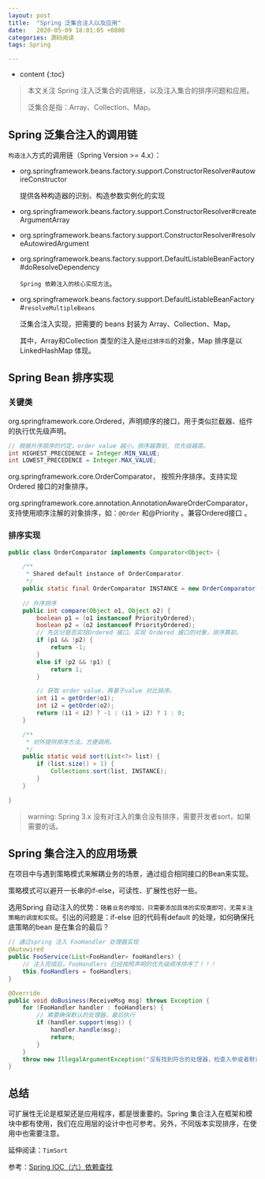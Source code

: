 ```yaml
---
layout: post
title:  "Spring 泛集合注入以及应用"
date:   2020-05-09 18:01:05 +0800
categories: 源码阅读
tags: Spring

---
```

* content
{:toc}

> 本文关注 Spring 注入泛集合的调用链，以及注入集合的排序问题和应用。
>
> 泛集合是指：Array、Collection、Map。

## Spring 泛集合注入的调用链

`构造注入`方式的调用链（Spring Version >= 4.x）：

* org.springframework.beans.factory.support.ConstructorResolver#autowireConstructor

  提供各种构造器的识别、构造参数实例化的实现

* org.springframework.beans.factory.support.ConstructorResolver#createArgumentArray

* org.springframework.beans.factory.support.ConstructorResolver#resolveAutowiredArgument

* org.springframework.beans.factory.support.DefaultListableBeanFactory#doResolveDependency

  `Spring 依赖注入的核心实现方法`。

* org.springframework.beans.factory.support.DefaultListableBeanFactory#`resolveMultipleBeans`

  泛集合注入实现，把需要的 beans 封装为 Array、Collection、Map。

  其中，Array和Collection 类型的注入是`经过排序后`的对象，Map 排序是以 LinkedHashMap 体现。

## Spring Bean 排序实现

### 关键类

org.springframework.core.Ordered，声明顺序的接口，用于类似拦截器、组件的执行优先级声明。

```java
// 根据升序顺序的约定，order value 越小，排序越靠前, 优先级越高。
int HIGHEST_PRECEDENCE = Integer.MIN_VALUE;
int LOWEST_PRECEDENCE = Integer.MAX_VALUE;
```

org.springframework.core.OrderComparator， 按照升序排序。支持实现 Ordered 接口的对象排序。

org.springframework.core.annotation.AnnotationAwareOrderComparator，支持使用顺序注解的对象排序，如：`@Order` 和@Priority 。兼容Ordered接口 。

### 排序实现

```java
public class OrderComparator implements Comparator<Object> {

	/**
	 * Shared default instance of OrderComparator.
	 */
	public static final OrderComparator INSTANCE = new OrderComparator();
    
    // 升序排序
	public int compare(Object o1, Object o2) {
		boolean p1 = (o1 instanceof PriorityOrdered);
		boolean p2 = (o2 instanceof PriorityOrdered);
        // 先区分是否实现Ordered 接口。实现 Ordered 接口的对象，排序靠前。
		if (p1 && !p2) {
			return -1;
		}
		else if (p2 && !p1) {
			return 1;
		}

		// 获取 order value，再基于value 对比排序。
		int i1 = getOrder(o1);
		int i2 = getOrder(o2);
		return (i1 < i2) ? -1 : (i1 > i2) ? 1 : 0;
	}

	/**
	 * 对外提供排序方法，方便调用。
	 */
	public static void sort(List<?> list) {
		if (list.size() > 1) {
			Collections.sort(list, INSTANCE);
		}
	}

}

```



> warning: Spring 3.x 没有对注入的集合没有排序，需要开发者sort，如果需要的话。

## Spring 集合注入的应用场景

在项目中与遇到策略模式来解耦业务的场景，通过组合相同接口的Bean来实现。

策略模式可以避开一长串的if-else，可读性、扩展性也好一些。

选用Spring 自动注入的优势：`随着业务的增加，只需要添加具体的实现类即可，无需关注策略的调度和实现`。引出的问题是：if-else 旧的代码有default 的处理，如何确保托底策略的bean 是在集合的最后？

```java
// 通过spring 注入 FooHandler 处理器实现
@Autowired
public FooService(List<FooHandler> fooHandlers) {
    // 注入完成后，fooHandlers 已经按照声明的优先级顺序排序了！！！
	this.fooHandlers = fooHandlers;
}

@Override
public void doBusiness(ReceiveMsg msg) throws Exception {
	for (FooHandler handler : fooHandlers) {
        // 需要确保默认的处理器，最后执行
		if (handler.support(msg)) {
			handler.handle(msg);
			return;
		}
	}
	throw new IllegalArgumentException("没有找到符合的处理器，检查入参或者默认的处理器...");
}
```


## 总结

可扩展性无论是框架还是应用程序，都是很重要的。Spring 集合注入在框架和模块中都有使用，我们在应用层的设计中也可参考。另外，不同版本实现排序，在使用中也需要注意。

延伸阅读：`TimSort`

参考：[Spring IOC（六）依赖查找](https://www.cnblogs.com/binarylei/p/10340455.html)


